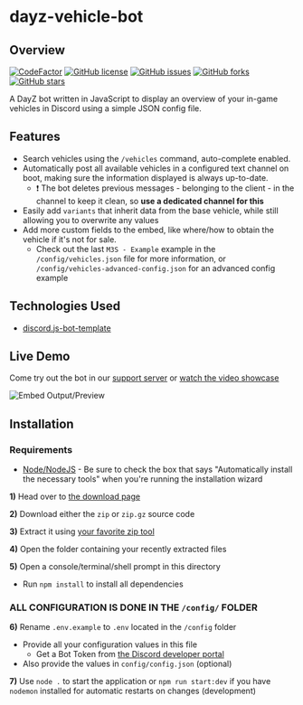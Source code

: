 # dayz-vehicle-bot

## Overview

[![CodeFactor](https://www.codefactor.io/repository/github/mirasaki/dayz-vehicle-bot/badge)](https://www.codefactor.io/repository/github/mirasaki/dayz-vehicle-bot)
[![GitHub license](https://img.shields.io/github/license/Mirasaki/dayz-vehicle-bot?style=flat-square)](https://github.com/Mirasaki/dayz-vehicle-bot/blob/main/LICENSE)
[![GitHub issues](https://img.shields.io/github/issues/Mirasaki/dayz-vehicle-bot?style=flat-square)](https://github.com/Mirasaki/dayz-vehicle-bot/issues)
[![GitHub forks](https://img.shields.io/github/forks/Mirasaki/dayz-vehicle-bot?style=flat-square)](https://github.com/Mirasaki/dayz-vehicle-bot/network)
[![GitHub stars](https://img.shields.io/github/stars/Mirasaki/dayz-vehicle-bot?style=flat-square)](https://github.com/Mirasaki/dayz-vehicle-bot/stargazers)

A DayZ bot written in JavaScript to display an overview of your in-game vehicles in Discord using a simple JSON config file.

## Features

- Search vehicles using the `/vehicles` command, auto-complete enabled.
- Automatically post all available vehicles in a configured text channel on boot, making sure the information displayed is always up-to-date.
  - ❗ The bot deletes previous messages - belonging to the client - in the channel to keep it clean, so **use a dedicated channel for this**
- Easily add `variants` that inherit data from the base vehicle, while still allowing you to overwrite any values
- Add more custom fields to the embed, like where/how to obtain the vehicle if it's not for sale.
  - Check out the last `M3S - Example` example in the `/config/vehicles.json` file for more information, or `/config/vehicles-advanced-config.json` for an advanced config example

## Technologies Used

- [discord.js-bot-template](https://github.com/Mirasaki/discord.js-bot-template)

## Live Demo

Come try out the bot in our [support server](https://discord.gg/BSawkrrn9K) or [watch the video showcase](https://cdn.mirasaki.dev/zRV4.mp4)

![Embed Output/Preview](https://user-images.githubusercontent.com/57721238/170555505-153181f2-989c-49fd-acea-d75acbcb1fb3.png)

## Installation

### Requirements

- [Node/NodeJS](https://nodejs.org/en/) - Be sure to check the box that says "Automatically install the necessary tools" when you're running the installation wizard

**1)** Head over to [the download page](https://github.com/Mirasaki/dayz-vehicle-bot/releases/)

**2)** Download either the `zip` or `zip.gz` source code

**3)** Extract it using [your favorite zip tool](https://www.rarlab.com/download.htm)

**4)** Open the folder containing your recently extracted files

**5)** Open a console/terminal/shell prompt in this directory

- Run `npm install` to install all dependencies

### ALL CONFIGURATION IS DONE IN THE `/config/` FOLDER

**6)** Rename `.env.example` to `.env` located in the `/config` folder

- Provide all your configuration values in this file
  - Get a Bot Token from [the Discord developer portal](https://www.discord.com/developers)
- Also provide the values in `config/config.json` (optional)

**7)** Use `node .` to start the application or `npm run start:dev` if you have `nodemon` installed for automatic restarts on changes (development)
